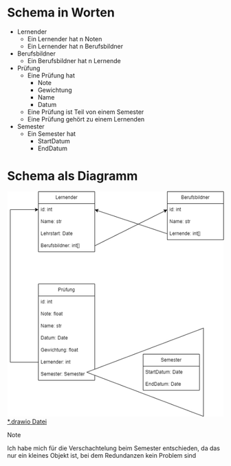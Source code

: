 # Schema in Worten
- Lernender
    - Ein Lernender hat n Noten
    - Ein Lernender hat n Berufsbildner
- Berufsbildner
    - Ein Berufsbildner hat n Lernende
- Prüfung
    - Eine Prüfung hat
        - Note
        - Gewichtung
        - Name
        - Datum
    - Eine Prüfung ist Teil von einem Semester
    - Eine Prüfung gehört zu einem Lernenden
- Semester
    - Ein Semester hat
        - StartDatum
        - EndDatum
# Schema als Diagramm
![Png des Schemas](./scheme.png)
[*.drawio Datei](./scheme.drawio)
> [!NOTE]
> Ich habe mich für die Verschachtelung beim Semester entschieden, da das nur ein kleines Objekt ist,
> bei dem Redundanzen kein Problem sind
